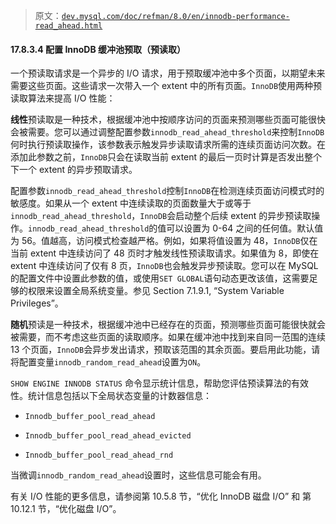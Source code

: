 > 原文：[`dev.mysql.com/doc/refman/8.0/en/innodb-performance-read_ahead.html`](https://dev.mysql.com/doc/refman/8.0/en/innodb-performance-read_ahead.html)

#### 17.8.3.4 配置 InnoDB 缓冲池预取（预读取）

一个预读取请求是一个异步的 I/O 请求，用于预取缓冲池中多个页面，以期望未来需要这些页面。这些请求一次带入一个 extent 中的所有页面。`InnoDB`使用两种预读取算法来提高 I/O 性能：

**线性**预读取是一种技术，根据缓冲池中按顺序访问的页面来预测哪些页面可能很快会被需要。您可以通过调整配置参数`innodb_read_ahead_threshold`来控制`InnoDB`何时执行预读取操作，该参数表示触发异步读取请求所需的连续页面访问次数。在添加此参数之前，`InnoDB`只会在读取当前 extent 的最后一页时计算是否发出整个下一个 extent 的异步预取请求。

配置参数`innodb_read_ahead_threshold`控制`InnoDB`在检测连续页面访问模式时的敏感度。如果从一个 extent 中连续读取的页面数量大于或等于`innodb_read_ahead_threshold`，`InnoDB`会启动整个后续 extent 的异步预读取操作。`innodb_read_ahead_threshold`的值可以设置为 0-64 之间的任何值。默认值为 56。值越高，访问模式检查越严格。例如，如果将值设置为 48，`InnoDB`仅在当前 extent 中连续访问了 48 页时才触发线性预读取请求。如果值为 8，即使在 extent 中连续访问了仅有 8 页，`InnoDB`也会触发异步预读取。您可以在 MySQL 的配置文件中设置此参数的值，或使用`SET GLOBAL`语句动态更改该值，这需要足够的权限来设置全局系统变量。参见 Section 7.1.9.1, “System Variable Privileges”。

**随机**预读是一种技术，根据缓冲池中已经存在的页面，预测哪些页面可能很快就会被需要，而不考虑这些页面的读取顺序。如果在缓冲池中找到来自同一范围的连续 13 个页面，`InnoDB`会异步发出请求，预取该范围的其余页面。要启用此功能，请将配置变量`innodb_random_read_ahead`设置为`ON`。

`SHOW ENGINE INNODB STATUS` 命令显示统计信息，帮助您评估预读算法的有效性。统计信息包括以下全局状态变量的计数器信息：

+   `Innodb_buffer_pool_read_ahead`

+   `Innodb_buffer_pool_read_ahead_evicted`

+   `Innodb_buffer_pool_read_ahead_rnd`

当微调`innodb_random_read_ahead`设置时，这些信息可能会有用。

有关 I/O 性能的更多信息，请参阅第 10.5.8 节，“优化 InnoDB 磁盘 I/O” 和 第 10.12.1 节，“优化磁盘 I/O”。
